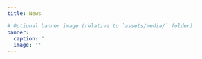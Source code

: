 ```yaml
---
title: News

# Optional banner image (relative to `assets/media/` folder).
banner:
  caption: ''
  image: ''
---
```

